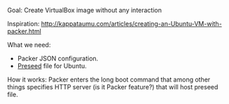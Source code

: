 Goal: Create VirtualBox image without any interaction

Inspiration: http://kappataumu.com/articles/creating-an-Ubuntu-VM-with-packer.html

What we need:
* Packer JSON configuration.
* [Preseed](https://help.ubuntu.com/lts/installation-guide/armhf/apb.html) file for Ubuntu.

How it works: Packer enters the long boot command that among other things specifies HTTP
server (is it Packer feature?) that will host preseed file.